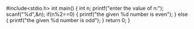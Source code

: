 #include<stdio.h>
int main()
{
int n;
printf("enter the value of n:");
scanf("%d",&n);
if(n%2==0)
{
printf("the given %d number is even");
}
else
{
printf("the given %d number is odd");
}
return 0;
}
